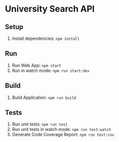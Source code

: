 # University Search API

## Setup

1. Install dependencies: `npm install`

## Run

1. Run Web App: `npm start`
2. Run in watch mode: `npm run start:dev`

## Build

1. Build Application: `npm run build`

## Tests

1. Run unit tests: `npm run test`
2. Run unit tests in watch mode: `npm run test:watch`
3. Generate Code Coverage Report: `npm run test:cov`
